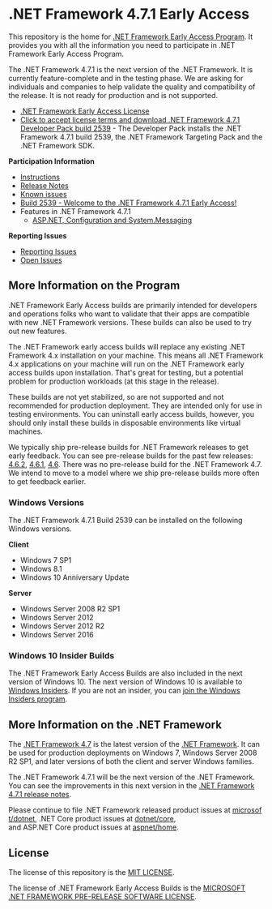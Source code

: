 # .NET Framework 4.7.1 Early Access

This repository is the home for [.NET Framework Early Access Program](https://blogs.msdn.microsoft.com/dotnet/2017/08/07/welcome-to-the-net-framework-4-7-1-early-access). It provides you with  all the information you need to participate in .NET Framework Early Access Program.

The .NET Framework 4.7.1 is the next version of the .NET Framework. It is currently feature-complete and in the testing phase. We are asking for individuals and companies to help validate the quality and compatibility of the release. It is not ready for production and is not supported.

* [.NET Framework Early Access License](microsoft-dotnet-framework-pre-release-license.txt)
* [Click to accept license terms and download .NET Framework 4.7.1 Developer Pack build 2539](https://go.microsoft.com/fwlink/?linkid=858231) - The Developer Pack installs the .NET Framework 4.7.1 build 2539, the .NET Framework Targeting Pack and the .NET Framework SDK.


**Participation Information**

* [Instructions](instructions.md)
* [Release Notes](https://github.com/Microsoft/dotnet/tree/master/releases/net471/README.md)
* [Known issues](https://github.com/Microsoft/dotnet/blob/master/releases/net471/dotnet471-known-issues.md) 
* [Build 2539 - Welcome to the .NET Framework 4.7.1 Early Access!](https://blogs.msdn.microsoft.com/dotnet/2017/08/07/welcome-to-the-net-framework-4-7-1-early-access)
* Features in .NET Framework 4.7.1
    * [ASP.NET, Configuration and System.Messaging](https://blogs.msdn.microsoft.com/dotnet/2017/09/13/net-framework-4-7-1-asp-net-and-configuration-features)

**Reporting Issues**

* [Reporting Issues](https://github.com/Microsoft/dotnet-framework-early-access/issues/new)
* [Open Issues](https://github.com/Microsoft/dotnet-framework-early-access/issues)

## More Information on the Program

.NET Framework Early Access builds are primarily intended for developers and operations folks who want to validate that their apps are compatible with new .NET Framework versions. These builds can also be used to try out new features.

The .NET Framework early access builds will replace any existing .NET Framework 4.x installation on your machine. This means all .NET Framework 4.x applications on your machine will run on the .NET Framework early access builds upon installation. That's great for testing, but a potential problem for production workloads (at this stage in the release).

These builds are not yet stabilized, so are not supported and not recommended for production deployment. They are intended only for use in testing environments. You can uninstall early access builds, however, you should only install these builds in disposable environments like virtual machines.

We typically ship pre-release builds for .NET Framework releases to get early feedback. You can see pre-release builds for the past few releases: [4.6.2](https://blogs.msdn.microsoft.com/dotnet/2016/03/30/announcing-the-net-framework-4-6-2-preview/), [4.6.1](https://blogs.msdn.microsoft.com/dotnet/2015/10/29/announcing-net-framework-4-6-1-rc/), [4.6](https://blogs.msdn.microsoft.com/dotnet/2014/11/12/announcing-net-2015-preview-a-new-era-for-net/). There was no pre-release build for the .NET Framework 4.7. We intend to move to a model where we ship pre-release builds more often to get feedback earlier.

### Windows Versions

The .NET Framework 4.7.1 Build 2539 can be installed on the following Windows versions.

**Client**

* Windows 7 SP1
* Windows 8.1
* Windows 10 Anniversary Update

**Server**

* Windows Server 2008 R2 SP1
* Windows Server 2012
* Windows Server 2012 R2
* Windows Server 2016

### Windows 10 Insider Builds

The .NET Framework Early Access Builds are also included in the next version of Windows 10. The next version of Windows 10 is available to [Windows Insiders](https://insider.windows.com/). If you are not an insider, you can [join the Windows Insiders program](https://insider.windows.com/).

## More Information on the .NET Framework

The [.NET Framework 4.7](https://blogs.msdn.microsoft.com/dotnet/2017/05/02/announcing-the-net-framework-4-7-general-availability/) is the latest version of the [.NET Framework](https://docs.microsoft.com/dotnet/framework/). It can be used for production deployments on Windows 7, Windows Server 2008 R2 SP1, and later versions of both the client and server Windows families.

The .NET Framework 4.7.1 will be the next version of the .NET Framework. You can see the improvements in this next version in the [.NET Framework 4.7.1 release notes](https://github.com/Microsoft/dotnet/tree/master/releases/net471).

Please continue to file .NET Framework released product issues at [microsoft/dotnet](https://github.com/microsoft/dotnet/issues),
.NET Core product issues at [dotnet/core](https://github.com/dotnet/core/issues),
and ASP.NET Core product issues at [aspnet/home](https://github.com/aspnet/home/issues).

## License

The license of this repository is the [MIT LICENSE](LICENSE.txt).

The license of .NET Framework Early Access Builds is the [MICROSOFT .NET FRAMEWORK PRE-RELEASE SOFTWARE LICENSE](microsoft-dotnet-framework-pre-release-license.txt).
